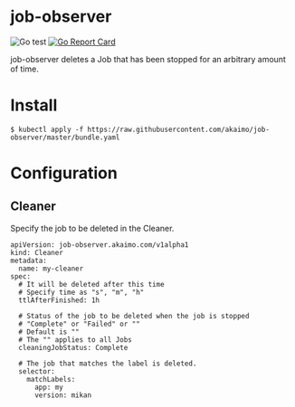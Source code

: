# job-observer
![Go test](https://github.com/akaimo/job-observer/workflows/Go%20test/badge.svg)
[![Go Report Card](https://goreportcard.com/badge/github.com/akaimo/job-observer)](https://goreportcard.com/report/github.com/akaimo/job-observer)

job-observer deletes a Job that has been stopped for an arbitrary amount of time.

# Install

```
$ kubectl apply -f https://raw.githubusercontent.com/akaimo/job-observer/master/bundle.yaml
```

# Configuration
## Cleaner

Specify the job to be deleted in the Cleaner.

```
apiVersion: job-observer.akaimo.com/v1alpha1
kind: Cleaner
metadata:
  name: my-cleaner
spec:
  # It will be deleted after this time
  # Specify time as "s", "m", "h"
  ttlAfterFinished: 1h
  
  # Status of the job to be deleted when the job is stopped
  # "Complete" or "Failed" or ""
  # Default is ""
  # The "" applies to all Jobs
  cleaningJobStatus: Complete
  
  # The job that matches the label is deleted.
  selector:
    matchLabels:
      app: my
      version: mikan
```

